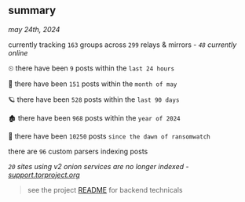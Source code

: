 
## summary
_may 24th, 2024_

currently tracking `163` groups across `299` relays & mirrors - _`48` currently online_

⏲ there have been `9` posts within the `last 24 hours`

🦈 there have been `151` posts within the `month of may`

🪐 there have been `528` posts within the `last 90 days`

🏚 there have been `968` posts within the `year of 2024`

🦕 there have been `10250` posts `since the dawn of ransomwatch`

there are `96` custom parsers indexing posts

_`20` sites using v2 onion services are no longer indexed - [support.torproject.org](https://support.torproject.org/onionservices/v2-deprecation/)_

> see the project [README](https://github.com/joshhighet/ransomwatch#ransomwatch--) for backend technicals
